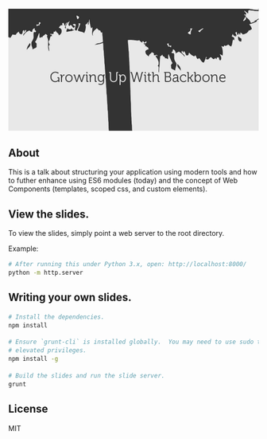 ![](https://github.com/tbranyen/growing-up-with-backbone/raw/master/images/splash.png)

About
-----

This is a talk about structuring your application using modern tools and how to
futher enhance using ES6 modules (today) and the concept of Web Components
(templates, scoped css, and custom elements).

View the slides.
----------------

To view the slides, simply point a web server to the root directory.

Example:

``` bash
# After running this under Python 3.x, open: http://localhost:8000/
python -m http.server
```

Writing your own slides.
------------------------

``` bash
# Install the dependencies.
npm install

# Ensure `grunt-cli` is installed globally.  You may need to use sudo to gain
# elevated privileges.
npm install -g 

# Build the slides and run the slide server.
grunt
```

License
-------

MIT
